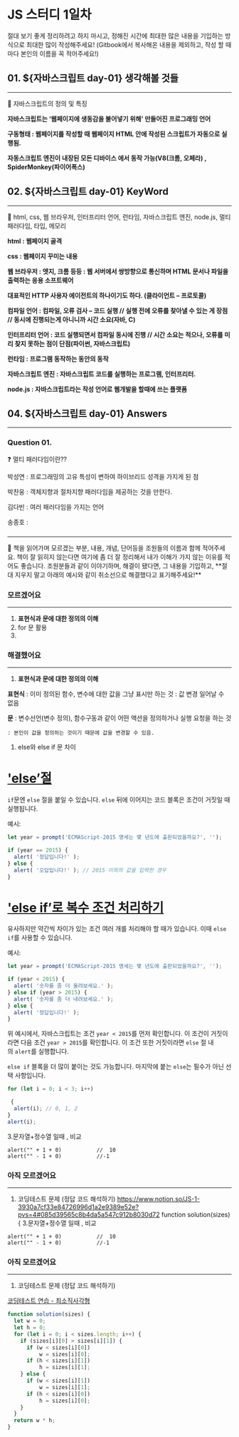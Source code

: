 # JS 스터디 1일차

절대 보기 좋게 정리하려고 하지 마시고, 
정해진 시간에 최대한 많은 내용을 기입하는 방식으로 최대한 많이 작성해주세요!
(Gitbook에서 복사해온 내용을 제외하고, 작성 할 때 마다 본인의 이름을 꼭 적어주세요!)

## 01. ${자바스크립트 day-01} 생각해볼 것들

---

<aside>
📌 자바스크립트의 정의 및 특징

</aside>

**자바스크립트는 ‘웹페이지에 생동감을 불어넣기 위해’ 만들어진 프로그래밍 언어**

**구동형태 : 웹페이지를 작성할 때 웹페이지 HTML 안에 작성된 스크립트가 자동으로 실행됨.**

**자동스크립트 엔진이 내장된 모든 디바이스 에서 동작 가능(V8(크롬, 오페라) , SpiderMonkey(파이어폭스)**

## 02. ${자바스크립트 day-01} KeyWord

---

<aside>
📌 html, css, 웹 브라우저, 인터프리터 언어, 런타임, 자바스크립트 엔진, node.js, 멀티 패러다임, 타입, 메모리

</aside>

**html : 웹페이지 골격**

**css : 웹페이지 꾸미는 내용**

**웹 브라우저 : 엣지, 크롬 등등 : 웹 서버에서 쌍방향으로 통신하며 HTML 문서나 파일을 출력하는 응용 소프트웨어**

**대표적인 HTTP 사용자 에이전트의 하나이기도 하다. (클라이언트 – 프로토콜)**

**컴파일 언어 : 컴파일, 오류 검사 – 코드 실행 // 실행 전에 오류를 찾아낼 수 있는 게 장점 // 동시에 진행되는게 아니니까 시간 소요(자바, C)**

**인터프리터 언어 : 코드 실행되면서 컴파일 동시에 진행 // 시간 소요는 적으나, 오류를 미리 찾지 못하는 점이 단점(파이썬, 자바스크립트)**

**런타임 : 프로그램 동작하는 동안의 동작**

**자바스크립트 엔진 : 자바스크립트 코드를 실행하는 프로그램, 인터프리터.**

**node.js : 자바스크립트라는 작성 언어로 웹개발을 할때에 쓰는 플랫폼**
## 04. ${자바스크립트 day-01} Answers

---

### Question 01.

<aside>
❓ 멀티 패러다임이란??

</aside>

박성연 : 프로그래밍의 고유 특성이 변하여 하이브리드 성격을 가지게 된 점

박찬웅 :  객체지향과 절차지향 패러다임을 제공하는 것을 만한다.

김다빈 : 여러 패러다임을 가지는 언어

송종호 :

### 

---

<aside>
🤔 책을 읽어가며 모르겠는 부분, 내용, 개념, 단어등을 조원들의 이름과 함께 적어주세요.
책이 잘 읽히지 않는다면 여기에 좀 더 잘 정리해서 내가 이해가 가지 않는 이유를 적어도 좋습니다.
조원분들과 같이 이야기하며, 해결이 됐다면, 그 내용을 기입하고, 
**절대 지우지 말고 아래의 예시와 같이 취소선으로 해결했다고 표기해주세요!**

</aside>

### 모르겠어요

---

1. **표현식과 문에 대한 정의의 이해**
2. for 문 활용
3. 

### 해결했어요

---

1. **표현식과 문에 대한 정의의 이해**

**표현식** : 이미 정의된 함수, 변수에 대한 값을 그냥 표시만 하는 것 : 값 변경 일어날 수 없음

**문** : 변수선언(변수 정의), 함수구동과 같이 어떤 액션을 정의하거나 실행 요청을 하는 것

    : 본인이 값을 정의하는 것이기 때문에 값을 변경할 수 있음. 

1. else와 else if 문 차이

# ['else’절](https://ko.javascript.info/ifelse#ref-1028)

`if`문엔 `else` 절을 붙일 수 있습니다. `else` 뒤에 이어지는 코드 블록은 조건이 거짓일 때 실행됩니다.

예시:

```jsx
let year = prompt('ECMAScript-2015 명세는 몇 년도에 출판되었을까요?', '');

if (year == 2015) {
  alert( '정답입니다!' );
} else {
  alert( '오답입니다!' ); // 2015 이외의 값을 입력한 경우
}
```

# ['else if’로 복수 조건 처리하기](https://ko.javascript.info/ifelse#ref-1029)

유사하지만 약간씩 차이가 있는 조건 여러 개를 처리해야 할 때가 있습니다. 이때 `else if`를 사용할 수 있습니다.

예시:

```jsx
let year = prompt('ECMAScript-2015 명세는 몇 년도에 출판되었을까요?', '');

if (year < 2015) {
  alert( '숫자를 좀 더 올려보세요.' );
} else if (year > 2015) {
  alert( '숫자를 좀 더 내려보세요.' );
} else {
  alert( '정답입니다!' );
}
```

위 예시에서, 자바스크립트는 조건 `year < 2015`를 먼저 확인합니다. 이 조건이 거짓이라면 다음 조건 `year > 2015`를 확인합니다. 이 조건 또한 거짓이라면 `else` 절 내의 `alert`를 실행합니다.

`else if` 블록을 더 많이 붙이는 것도 가능합니다. 마지막에 붙는 `else`는 필수가 아닌 선택 사항입니다.

```jsx
for (let i = 0; i < 3; i++)

 {
  alert(i); // 0, 1, 2
}
alert(i);
```

3.문자열+정수열 일때 , 비교

```
alert("" + 1 + 0)           //  10 
alert("" - 1 + 0)           //-1
```

### 아직 모르겠어요

---

1. 코딩테스트 문제 (정답 코드 해석하기)
https://www.notion.so/JS-1-3930a7cf33e84726996d1a2e9389e52e?pvs=4#085d39565c8b4da5a547c912b8030d72
function solution(sizes) {
3.문자열+정수열 일때 , 비교

```
alert("" + 1 + 0)           //  10 
alert("" - 1 + 0)           //-1
```

### 아직 모르겠어요

---

1. 코딩테스트 문제 (정답 코드 해석하기)

[코딩테스트 연습 - 최소직사각형](https://school.programmers.co.kr/learn/courses/30/lessons/86491)

```jsx
function solution(sizes) {
  let w = 0;
  let h = 0;
  for (let i = 0; i < sizes.length; i++) {
    if (sizes[i][0] > sizes[i][1]) {
      if (w < sizes[i][0]) 
          w = sizes[i][0];
      if (h < sizes[i][1]) 
          h = sizes[i][1];
    } else {
      if (w < sizes[i][1]) 
          w = sizes[i][1];
      if (h < sizes[i][0]) 
          h = sizes[i][0];
    }
  }
  return w * h;
}
```
